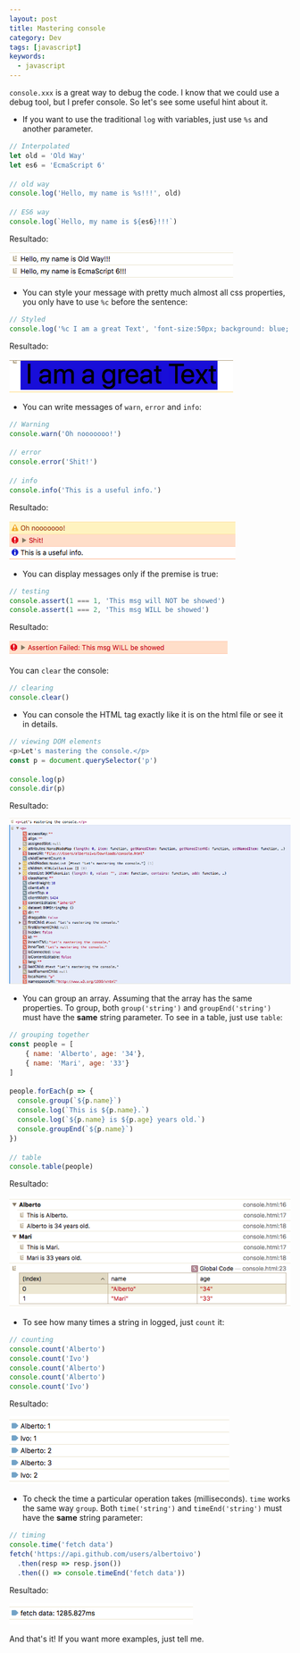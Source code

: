 ```yaml
---
layout: post
title: Mastering console
category: Dev
tags: [javascript]
keywords:
  - javascript
---
```


`console.xxx` is a great way to debug the code. I know that we could use a debug tool, but I prefer console. So let's see some useful hint about it.

- If you want to use the traditional `log` with variables, just use `%s` and another parameter. 

```javascript
// Interpolated
let old = 'Old Way'
let es6 = 'EcmaScript 6'

// old way
console.log('Hello, my name is %s!!!', old)

// ES6 way
console.log(`Hello, my name is ${es6}!!!`)
```
Resultado:

![](../../images/console01.png)

- You can style your message with pretty much almost all css properties, you only have to use `%c` before the sentence: 

```javascript
// Styled
console.log('%c I am a great Text', 'font-size:50px; background: blue;')
```
Resultado:

![](../../images/console02.png)

- You can write messages of `warn`, `error` and `info`:

```javascript
// Warning
console.warn('Oh nooooooo!')

// error
console.error('Shit!')

// info
console.info('This is a useful info.')
```
Resultado:

![](../../images/console03.png)

- You can display messages only if the premise is true:

```javascript
// testing
console.assert(1 === 1, 'This msg will NOT be showed')
console.assert(1 === 2, 'This msg WILL be showed')
```
Resultado:

![](../../images/console04.png)

You can `clear` the console:

```javascript
// clearing
console.clear()
```

- You can console the HTML tag exactly like it is on the html file or see it in details.

```javascript
// viewing DOM elements
<p>Let's mastering the console.</p>
const p = document.querySelector('p')

console.log(p)
console.dir(p)
```
Resultado:

![](../../images/console05.png)

- You can group an array. Assuming that the array has the same properties.  To group, both `group('string')` and `groupEnd('string')` must have the **same** string parameter. To see in a table, just use `table`:

```javascript
// grouping together
const people = [
	{ name: 'Alberto', age: '34'},
	{ name: 'Mari', age: '33'}
]

people.forEach(p => {
  console.group(`${p.name}`)
  console.log(`This is ${p.name}.`)
  console.log(`${p.name} is ${p.age} years old.`)
  console.groupEnd(`${p.name}`)
})

// table
console.table(people)
```
Resultado:

![](../../images/console06.png)

- To see how many times a string in logged, just `count` it:

```javascript
// counting
console.count('Alberto')
console.count('Ivo')
console.count('Alberto')
console.count('Alberto')
console.count('Ivo')
```
Resultado:

![](../../images/console07.png)

- To check the time a particular operation takes (milliseconds). `time` works the same way `group`. Both `time('string')` and `timeEnd('string')` must have the **same** string parameter:

```javascript
// timing
console.time('fetch data')
fetch('https://api.github.com/users/albertoivo')
  .then(resp => resp.json())
  .then(() => console.timeEnd('fetch data'))
```

Resultado:

![](../../images/console08.png)

And that's it! If you want more examples, just tell me.